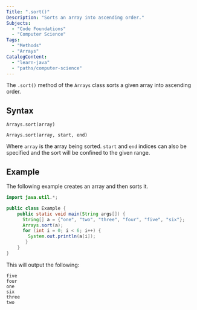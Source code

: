 ```yaml
---
Title: ".sort()"
Description: "Sorts an array into ascending order."
Subjects:
  - "Code Foundations"
  - "Computer Science"
Tags:
  - "Methods"
  - "Arrays"
CatalogContent:
  - "learn-java"
  - "paths/computer-science"
---
```


The `.sort()` method of the `Arrays` class sorts a given array into ascending order.

## Syntax

```pseudo
Arrays.sort(array)

Arrays.sort(array, start, end)
```

Where `array` is the array being sorted. `start` and `end` indices can also be specified and the sort will be confined to the given range.

## Example

The following example creates an array and then sorts it.

```java
import java.util.*;

public class Example {
    public static void main(String args[]) {
      String[] a = {"one", "two", "three", "four", "five", "six"};
      Arrays.sort(a);
      for (int i = 0; i < 6; i++) {
        System.out.println(a[i]);
       }
    }
}
```

This will output the following:

```shell
five
four
one
six
three
two
```

